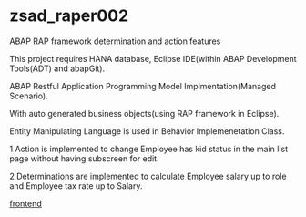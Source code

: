 # zsad_raper002
ABAP RAP framework determination and action features

This project requires HANA database, Eclipse IDE(within ABAP Development Tools(ADT) and abapGit).

ABAP Restful Application Programming Model Implmentation(Managed Scenario).

With auto generated business objects(using RAP framework in Eclipse).

Entity Manipulating Language is used in Behavior Implemenetation Class.

1 Action is implemented to change Employee has kid status in the main list page without having subscreen for edit.

2 Determinations are implemented to calculate Employee salary up to role and Employee tax rate up to Salary.

[frontend](https://0e4e7bd0-339a-47c7-aae6-a8f0cb52cf77.abap-web.us10.hana.ondemand.com/sap/bc/adt/businessservices/odatav4/feap/C%C2%87u%C2%84C%C2%83%C2%84%C2%89C%C2%83xu%C2%88uHC%C2%87u%C2%84C%C2%8E%C2%89%7Ds%C2%87uxsy%C2%81%C2%84s%C2%80yu%C2%8Ays%C2%83HC%C2%87%C2%86%C2%8AxC%C2%87u%C2%84C%C2%8E%C2%89%7Ds%C2%87uxsy%C2%81%C2%84s%C2%80yu%C2%8Ays%C2%83HCDDDEC77Y%C2%81%C2%84%60yu%C2%8Ay777777ni%5DsgUXsYads%60YUjYscH77DDDE77ni%5DsgUXsYads%60YUjYscH/index.html?sap-ui-xx-viewCache=false&sap-ui-language=EN&sap-client=100](https://0e4e7bd0-339a-47c7-aae6-a8f0cb52cf77.abap-web.us10.hana.ondemand.com/sap/bc/adt/businessservices/odatav4/feap/C%C2%87u%C2%84C%C2%83%C2%84%C2%89C%C2%83xu%C2%88uHC%C2%87u%C2%84C%C2%8E%C2%89%7Ds%C2%87uxs%C2%81%7D%C2%88u%C2%86vy%7D%C2%88y%C2%86s%C2%83HC%C2%87%C2%86%C2%8AxC%C2%87u%C2%84C%C2%8E%C2%89%7Ds%C2%87uxs%C2%81%7D%C2%88u%C2%86vy%7D%C2%88y%C2%86s%C2%83HCDDDEC77a%7D%C2%88u%C2%86vy%7D%C2%88y%C2%86777777ni%5DsgUXsa%5DhUfVY%5DhYfscH77DDDE77ni%5DsgUXsa%5DhUfVY%5DhYfscH/index.html?sap-ui-xx-viewCache=false&sap-ui-language=EN&sap-client=100))
